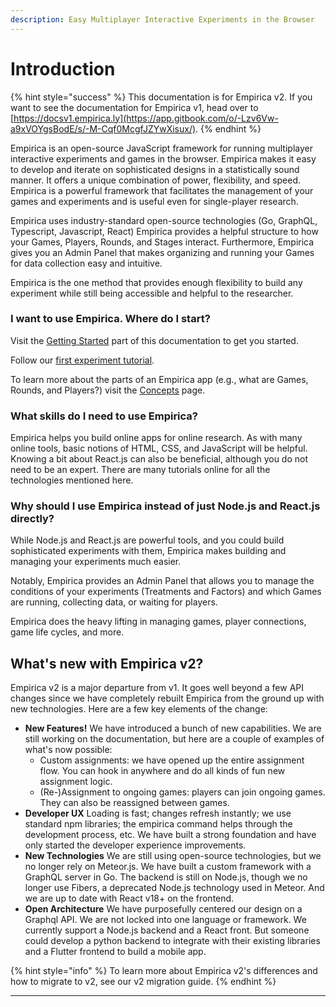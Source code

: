 ```yaml
---
description: Easy Multiplayer Interactive Experiments in the Browser
---
```


# Introduction

{% hint style="success" %}
This documentation is for Empirica v2. If you want to see the documentation for Empirica v1, head over to [https://docsv1.empirica.ly](https://app.gitbook.com/o/-Lzv6Vw-a9xVOYgsBodE/s/-M-Cqf0McgfJZYwXisux/).
{% endhint %}

Empirica is an open-source JavaScript framework for running multiplayer interactive experiments and games in the browser. Empirica makes it easy to develop and iterate on sophisticated designs in a statistically sound manner. It offers a unique combination of power, flexibility, and speed. Empirica is a powerful framework that facilitates the management of your games and experiments and is useful even for single-player research.

Empirica uses industry-standard open-source technologies (Go, GraphQL, Typescript, Javascript, React) Empirica provides a helpful structure to how your Games, Players, Rounds, and Stages interact. Furthermore, Empirica gives you an Admin Panel that makes organizing and running your Games for data collection easy and intuitive.

Empirica is the one method that provides enough flexibility to build any experiment while still being accessible and helpful to the researcher.

### I want to use Empirica. Where do I start?

Visit the [Getting Started](getting-started/setup/) part of this documentation to get you started.

Follow our [first experiment tutorial](guides/tutorial-your-first-experiment/your-first-experiment.md).

To learn more about the parts of an Empirica app (e.g., what are Games, Rounds, and Players?) visit the [Concepts](overview/concepts.md) page.

### What skills do I need to use Empirica?

Empirica helps you build online apps for online research. As with many online tools, basic notions of HTML, CSS, and JavaScript will be helpful. Knowing a bit about React.js can also be beneficial, although you do not need to be an expert. There are many tutorials online for all the technologies mentioned here.

### Why should I use Empirica instead of just Node.js and React.js directly?

While Node.js and React.js are powerful tools, and you could build sophisticated experiments with them, Empirica makes building and managing your experiments much easier.

Notably, Empirica provides an Admin Panel that allows you to manage the conditions of your experiments (Treatments and Factors) and which Games are running, collecting data, or waiting for players.

Empirica does the heavy lifting in managing games, player connections, game life cycles, and more.

## What's new with Empirica v2?

Empirica v2 is a major departure from v1. It goes well beyond a few API changes since we have completely rebuilt Empirica from the ground up with new technologies. Here are a few key elements of the change:

* **New Features!** We have introduced a bunch of new capabilities. We are still working on the documentation, but here are a couple of examples of what's now possible:
  * Custom assignments: we have opened up the entire assignment flow. You can hook in anywhere and do all kinds of fun new assignment logic.
  * (Re-)Assignment to ongoing games: players can join ongoing games. They can also be reassigned between games.
* **Developer UX** Loading is fast; changes refresh instantly; we use standard npm libraries; the empirica command helps through the development process, etc. We have built a strong foundation and have only started the developer experience improvements.&#x20;
* **New Technologies** We are still using open-source technologies, but we no longer rely on Meteor.js. We have built a custom framework with a GraphQL server in Go. The backend is still on Node.js, though we no longer use Fibers, a deprecated Node.js technology used in Meteor.  And we are up to date with React v18+ on the frontend.
* **Open Architecture** We have purposefully centered our design on a Graphql API. We are not locked into one language or framework. We currently support a Node.js backend and a React front. But someone could develop a python backend to integrate with their existing libraries and a Flutter frontend to build a mobile app.

{% hint style="info" %}
To learn more about Empirica v2's differences and how to migrate to v2, see our v2 migration guide.
{% endhint %}

****
